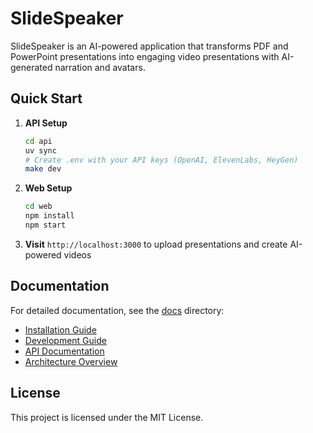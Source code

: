 # SlideSpeaker

SlideSpeaker is an AI-powered application that transforms PDF and PowerPoint presentations into engaging video presentations with AI-generated narration and avatars.

## Quick Start

1. **API Setup**
   ```bash
   cd api
   uv sync
   # Create .env with your API keys (OpenAI, ElevenLabs, HeyGen)
   make dev
   ```

2. **Web Setup**
   ```bash
   cd web
   npm install
   npm start
   ```

3. **Visit** `http://localhost:3000` to upload presentations and create AI-powered videos

## Documentation

For detailed documentation, see the [docs](docs/) directory:

- [Installation Guide](docs/installation.md)
- [Development Guide](docs/development.md)
- [API Documentation](docs/api.md)
- [Architecture Overview](docs/architecture.md)

## License

This project is licensed under the MIT License.